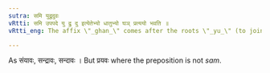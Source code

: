 ```yaml
---
sutra: समि युद्रुदुवः
vRtti: समि उपपदे यु द्रु दु इत्येतेभ्यो धातुभ्यो घञ् प्रत्ययो भवति ॥
vRtti_eng: The affix \"_ghan_\" comes after the roots \"_yu_\" (to join), \"_dru_\" (to run) and \"_du_\" (to burn), when in composition with the preposition \"_sam_\".

---
```

As संयावः, सन्द्रावः, सन्दावः । But प्रयवः where the preposition is not _sam_.